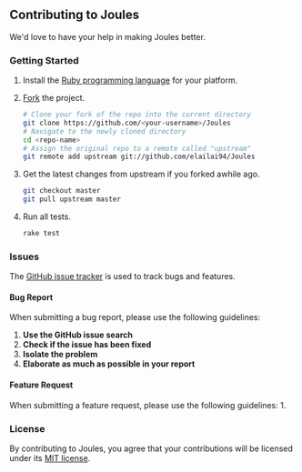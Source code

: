 ## Contributing to Joules
We'd love to have your help in making Joules better. 

### Getting Started
1. Install the [Ruby programming language](https://www.ruby-lang.org/en/documentation/installation/) for your platform.
2. [Fork](https://help.github.com/articles/fork-a-repo/) the project.

   ```Bash
   # Clone your fork of the repo into the current directory
   git clone https://github.com/<your-username>/Joules
   # Navigate to the newly cloned directory
   cd <repo-name>
   # Assign the original repo to a remote called "upstream"
   git remote add upstream git://github.com/elailai94/Joules
   ```
3. Get the latest changes from upstream if you forked awhile ago.

   ```Bash
   git checkout master
   git pull upstream master
   ```

4. Run all tests.

   ```Bash
   rake test
   ```

### Issues
The [GitHub issue tracker](https://github.com/elailai94/Joules/issues) is used to track bugs and features. 
#### Bug Report
When submitting a bug report, please use the following guidelines:
1. **Use the GitHub issue search**
2. **Check if the issue has been fixed**
3. **Isolate the problem**
4. **Elaborate as much as possible in your report**

#### Feature Request
When submitting a feature request, please use the following guidelines:
1. 

### License
By contributing to Joules, you agree that your contributions will be licensed under its [MIT license](https://github.com/elailai94/Joules/blob/master/LICENSE.md).

